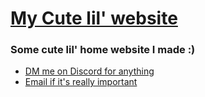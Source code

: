 # [My Cute lil' website](https://jpvinnie.github.io)

### Some cute lil' home website I made :)

* [DM me on Discord for anything](https://discordapp.com/users/294518633541926912)
* [Email if it's really important](JanPaul.Ramos@Protonmail.com)
